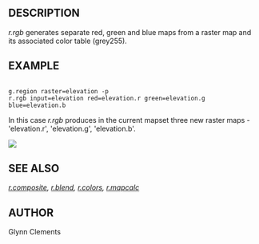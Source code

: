 
## DESCRIPTION

*r.rgb* generates separate red, green and blue maps from a
raster map and its associated color table (grey255).

## EXAMPLE

```

g.region raster=elevation -p
r.rgb input=elevation red=elevation.r green=elevation.g blue=elevation.b

```

In this case *r.rgb* produces in the current mapset three new
raster maps - 'elevation.r', 'elevation.g', 'elevation.b'.

![](r_rgb_elevation.png)

## SEE ALSO

*[r.composite](r.composite.html),
[r.blend](r.blend.html),
[r.colors](r.colors.html),
[r.mapcalc](r.mapcalc.html)*

## AUTHOR

Glynn Clements
